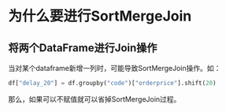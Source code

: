 # 为什么要进行SortMergeJoin

## 将两个DataFrame进行Join操作
当对某个dataframe新增一列时，可能导致SortMergeJoin操作。如：
```python
df["delay_20"] = df.groupby("code")["orderprice"].shift(20)
```
那么，如果可以不赋值就可以省掉SortMergeJoin过程。
